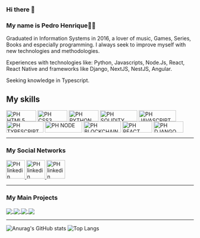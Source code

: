 ### Hi there 👋
### My name is Pedro Henrique🐱‍🏍
Graduated in Information Systems in 2016, a lover of music, Games, Series, Books and especially programming. I always seek to improve myself with new technologies and methodologies.

Experiences
with technologies like: Python, Javascripts, Node.Js, React, React Native and frameworks like Django, NextJS, NestJS, Angular.

Seeking knowledge in Typescript.

## My skills
<div>
  <img align="center" alt="PH HTML5" height=30 width=80 src="https://img.shields.io/badge/HTML-239120?style=for-the-badge&logo=html5&logoColor=white">
  <img align="center" alt="PH CSS3" height=30 width=80 src="https://img.shields.io/badge/CSS3-1572B6?style=for-the-badge&logo=css3&logoColor=white">
  <img align="center" alt="PH PYTHON" height=30 width=80 src="https://img.shields.io/badge/Python-14354C?style=for-the-badge&logo=python&logoColor=white">
  <img align="center" alt="PH SOLIDITY" height=30 width=100 src="https://img.shields.io/badge/Solidity-e6e6e6?style=for-the-badge&logo=solidity&logoColor=black" />
  <img align="center" alt="PH JAVASCRIPT" height=30 width=100 src="https://img.shields.io/badge/JavaScript-323330?style=for-the-badge&logo=javascript&logoColor=F7DF1E">
  <img align="center" alt="PH TYPESCRIPT" height=30 width=100 src="https://img.shields.io/badge/TypeScript-007ACC?style=for-the-badge&logo=typescript&logoColor=white">
  <img align="center" alt="PH NODE" height=30 width=100 src="https://img.shields.io/badge/Node.js-43853D?style=for-the-badge&logo=node.js&logoColor=white">
  <img align="center" alt="PH BLOCKCHAIN" height=30 width=100 src="https://img.shields.io/badge/Blockchain.com-121D33?logo=blockchaindotcom&logoColor=fff&style=for-the-badge">
  <img align="center" alt="PH REACT" height=30 width=80 src="https://img.shields.io/badge/React-20232A?style=for-the-badge&logo=react&logoColor=61DAFB">
  <img align="center" alt="PH DJANGO" height=30 width=80 src="https://img.shields.io/badge/Django-092E20?style=for-the-badge&logo=django&logoColor=white">
</div>
<hr>

### My Social Networks
<div>
  <a href="https://www.linkedin.com/in/pedrohesm/">
    <img alt="PH linkedin" height=50 width=50 src="https://cdn.jsdelivr.net/gh/devicons/devicon/icons/linkedin/linkedin-original.svg" />
  </a>
    <a href="https://github.com/pedrokasak">
    <img alt="PH linkedin" height=50 width=50 src="https://cdn.jsdelivr.net/gh/devicons/devicon/icons/github/github-original.svg" />
  </a>
    <a href="https://www.facebook.com/pedrocajacone">
    <img alt="PH linkedin" height=50 width=50 src="https://cdn.jsdelivr.net/gh/devicons/devicon/icons/facebook/facebook-original.svg" />
  </a>
  
</div>

<hr>

### My Main Projects

<a href="https://github.com/pedrokasak/homebroker">
  <img align="center" src="https://github-readme-stats.vercel.app/api/pin/?username=pedrokasak&repo=ecommerce-django&theme=dracula" />
</a>
<a href="https://github.com/pedrokasak/exchangeCrypto">
  <img align="center" src="https://github-readme-stats.vercel.app/api/pin/?username=pedrokasak&repo=exchangeCrypto&theme=dracula" />
</a>
<a href="https://github.com/pedrokasak/my-trips">
  <img align="center" src="https://github-readme-stats.vercel.app/api/pin/?username=pedrokasak&repo=defi-app&theme=dracula" />
</a>
<a href="https://github.com/pedrokasak/nlw-copa-mobile">
  <img align="center" src="https://github-readme-stats.vercel.app/api/pin/?username=pedrokasak&repo=nlw-copa-mobile&theme=dracula" />
</a>

<hr>

![Anurag's GitHub stats](https://github-readme-stats.vercel.app/api?username=pedrokasak&show_icons=true&theme=tokyonight)  ![Top Langs](https://github-readme-stats.vercel.app/api/top-langs/?username=pedrokasak&layout=compact&theme=tokyonight)
<!--
**pedrokasak/pedrokasak** is a ✨ _special_ ✨ repository because its `README.md` (this file) appears on your GitHub profile.

Here are some ideas to get you started:

- 🔭 I’m currently working on ...
- 🌱 I’m currently learning ...
- 👯 I’m looking to collaborate on ...
- 🤔 I’m looking for help with ...
- 💬 Ask me about ...
- 📫 How to reach me: ...
- 😄 Pronouns: ...
- ⚡ Fun fact: ...
-->
